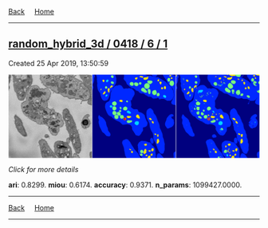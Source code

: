 
[Back](..)&nbsp;&nbsp;&nbsp;&nbsp;&nbsp;[Home](https://leapmanlab.github.io/snapshots)

---

<div class="summary"><a href="1"><h2>random_hybrid_3d / 0418 / 6 / 1</h2></a><p>Created 25 Apr 2019, 13:50:59
</p><a href="1"><img src="1/media/summary.png" align="center"></a><p>
<i>Click for more details</i>
</p></div>

**ari**: 0.8299. **miou**: 0.6174. **accuracy**: 0.9371. **n_params**: 1099427.0000. 

---

[Back](..)&nbsp;&nbsp;&nbsp;&nbsp;&nbsp;[Home](https://leapmanlab.github.io/snapshots)

---